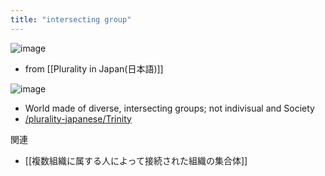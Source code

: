 ```yaml
---
title: "intersecting group"
---
```


![image](https://gyazo.com/6372900530b7163c3ae1bcacc73be72f/thumb/1000)
- from [[Plurality in Japan(日本語)]]

![image](https://scrapbox.io/files/6595f83808cd060023c83444.png)
- World made of diverse, intersecting groups; not indivisual and Society
- [/plurality-japanese/Trinity](https://scrapbox.io/plurality-japanese/Trinity)

関連
- [[複数組織に属する人によって接続された組織の集合体]]
